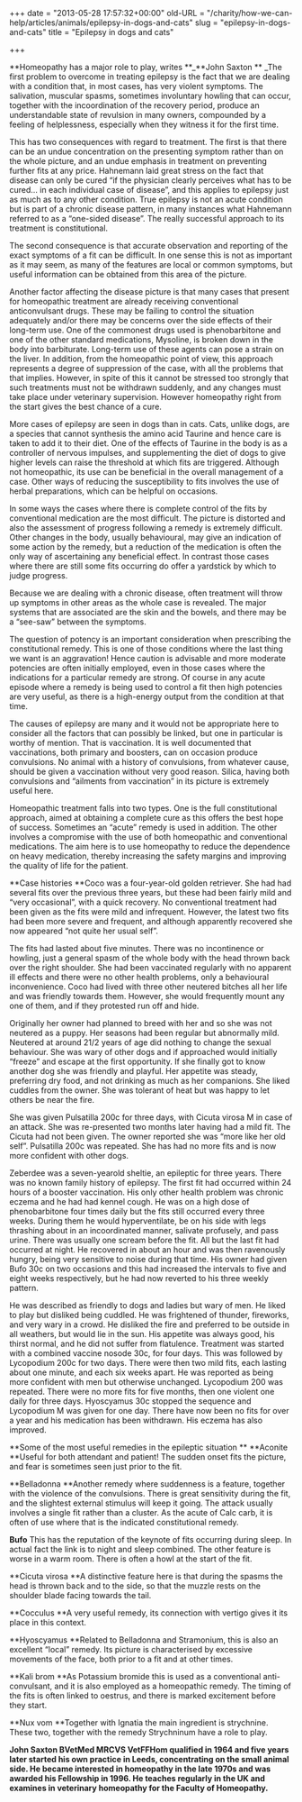 +++
date = "2013-05-28 17:57:32+00:00"
old-URL = "/charity/how-we-can-help/articles/animals/epilepsy-in-dogs-and-cats"
slug = "epilepsy-in-dogs-and-cats"
title = "Epilepsy in dogs and cats"

+++

**Homeopathy has a major role to play, writes **_**John Saxton
**
_The first problem to overcome in treating epilepsy is the fact that we are dealing with a condition that, in most cases, has very violent symptoms. The salivation, muscular spasms, sometimes involuntary howling that can occur, together with the incoordination of the recovery period, produce an understandable state of revulsion in many owners, compounded by a feeling of helplessness, especially when they witness it for the first time.

This has two consequences with regard to treatment. The first is that there can be an undue concentration on the presenting symptom rather than on the whole picture, and an undue emphasis in treatment on preventing further fits at any price. Hahnemann laid great stress on the fact that disease can only be cured “if the physician clearly perceives what has to be cured… in each individual case of disease”, and this applies to epilepsy just as much as to any other condition. True epilepsy is not an acute condition but is part of a chronic disease pattern, in many instances what Hahnemann referred to as a “one-sided disease”. The really successful approach to its treatment is constitutional.

The second consequence is that accurate observation and reporting of the exact symptoms of a fit can be difficult. In one sense this is not as important as it may seem, as many of the features are local or common symptoms, but useful information can be obtained from this area of the picture.

Another factor affecting the disease picture is that many cases that present for homeopathic treatment are already receiving conventional anticonvulsant drugs. These may be failing to control the situation adequately and/or there may be concerns over the side effects of their long-term use. One of the commonest drugs used is phenobarbitone and one of the other standard medications, Mysoline, is broken down in the body into barbiturate. Long-term use of these agents can pose a strain on the liver. In addition, from the homeopathic point of view, this approach represents a degree of suppression of the case, with all the problems that that implies. However, in spite of this it cannot be stressed too strongly that such treatments must not be withdrawn suddenly, and any changes must take place under veterinary supervision. However homeopathy right from the start gives the best chance of a cure.

More cases of epilepsy are seen in dogs than in cats. Cats, unlike dogs, are a species that cannot synthesis the amino acid Taurine and hence care is taken to add it to their diet. One of the effects of Taurine in the body is as a controller of nervous impulses, and supplementing the diet of dogs to give higher levels can raise the threshold at which fits are triggered. Although not homeopathic, its use can be beneficial in the overall management of a case. Other ways of reducing the susceptibility to fits involves the use of herbal preparations, which can be helpful on occasions.

In some ways the cases where there is complete control of the fits by conventional medication are the most difficult. The picture is distorted and also the assessment of progress following a remedy is extremely difficult. Other changes in the body, usually behavioural, may give an indication of some action by the remedy, but a reduction of the medication is often the only way of ascertaining any beneficial effect. In contrast those cases where there are still some fits occurring do offer a yardstick by which to judge progress.

Because we are dealing with a chronic disease, often treatment will throw up symptoms in other areas as the whole case is revealed. The major systems that are associated are the skin and the bowels, and there may be a “see-saw” between the symptoms.

The question of potency is an important consideration when prescribing the constitutional remedy. This is one of those conditions where the last thing we want is an aggravation! Hence caution is advisable and more moderate potencies are often initially employed, even in those cases where the indications for a particular remedy are strong. Of course in any acute episode where a remedy is being used to control a fit then high potencies are very useful, as there is a high-energy output from the condition at that time.

The causes of epilepsy are many and it would not be appropriate here to consider all the factors that can possibly be linked, but one in particular is worthy of mention. That is vaccination. It is well documented that vaccinations, both primary and boosters, can on occasion produce convulsions. No animal with a history of convulsions, from whatever cause, should be given a vaccination without very good reason. Silica, having both convulsions and “ailments from vaccination” in its picture is extremely useful here.

Homeopathic treatment falls into two types. One is the full constitutional approach, aimed at obtaining a complete cure as this offers the best hope of success. Sometimes an “acute” remedy is used in addition. The other involves a compromise with the use of both homeopathic and conventional medications. The aim here is to use homeopathy to reduce the dependence on heavy medication, thereby increasing the safety margins and improving the quality of life for the patient.

**Case histories
**Coco was a four-year-old golden retriever. She had had several fits over the previous three years, but these had been fairly mild and “very occasional”, with a quick recovery. No conventional treatment had been given as the fits were mild and infrequent. However, the latest two fits had been more severe and frequent, and although apparently recovered she now appeared “not quite her usual self”.

The fits had lasted about five minutes. There was no incontinence or howling, just a general spasm of the whole body with the head thrown back over the right shoulder. She had been vaccinated regularly with no apparent ill effects and there were no other health problems, only a behavioural inconvenience. Coco had lived with three other neutered bitches all her life and was friendly towards them. However, she would frequently mount any one of them, and if they protested run off and hide.

Originally her owner had planned to breed with her and so she was not neutered as a puppy. Her seasons had been regular but abnormally mild. Neutered at around 21/2 years of age did nothing to change the sexual behaviour. She was wary of other dogs and if approached would initially “freeze” and escape at the first opportunity. If she finally got to know another dog she was friendly and playful. Her appetite was steady, preferring dry food, and not drinking as much as her companions. She liked cuddles from the owner. She was tolerant of heat but was happy to let others be near the fire.

She was given Pulsatilla 200c for three days, with Cicuta virosa M in case of an attack. She was re-presented two months later having had a mild fit. The Cicuta had not been given. The owner reported she was “more like her old self”. Pulsatilla 200c was repeated. She has had no more fits and is now more confident with other dogs.

Zeberdee was a seven-year­old sheltie, an epileptic for three years. There was no known family history of epilepsy. The first fit had occurred within 24 hours of a booster vaccination. His only other health problem was chronic eczema and he had had kennel cough. He was on a high dose of phenobarbitone four times daily but the fits still occurred every three weeks. During them he would hyperventilate, be on his side with legs thrashing about in an incoordinated manner, salivate profusely, and pass urine. There was usually one scream before the fit. All but the last fit had occurred at night. He recovered in about an hour and was then ravenously hungry, being very sensitive to noise during that time. His owner had given Bufo 30c on two occasions and this had increased the intervals to five and eight weeks respectively, but he had now reverted to his three weekly pattern.

He was described as friendly to dogs and ladies but wary of men. He liked to play but disliked being cuddled. He was frightened of thunder, fireworks, and very wary in a crowd. He disliked the fire and preferred to be outside in all weathers, but would lie in the sun. His appetite was always good, his thirst normal, and he did not suffer from flatulence. Treatment was started with a combined vaccine nosode 30c, for four days. This was followed by Lycopodium 200c for two days. There were then two mild fits, each lasting about one minute, and each six weeks apart. He was reported as being more confident with men but otherwise unchanged. Lycopodium 200 was repeated. There were no more fits for five months, then one violent one daily for three days. Hyoscyamus 30c stopped the sequence and Lycopodium M was given for one day. There have now been no fits for over a year and his medication has been withdrawn. His eczema has also improved.

**Some of the most useful remedies in the epileptic situation
**
**Aconite
**Useful for both attendant and patient! The sudden onset fits the picture, and fear is sometimes seen just prior to the fit.

**Belladonna
**Another remedy where suddenness is a feature, together with the violence of the convulsions. There is great sensitivity during the fit, and the slightest external stimulus will keep it going. The attack usually involves a single fit rather than a cluster. As the acute of Calc carb, it is often of use where that is the indicated constitutional remedy.

**Bufo**
This has the reputation of the keynote of fits occurring during sleep. In actual fact the link is to night and sleep combined. The other feature is worse in a warm room. There is often a howl at the start of the fit.

**Cicuta virosa
**A distinctive feature here is that during the spasms the head is thrown back and to the side, so that the muzzle rests on the shoulder blade facing towards the tail.

**Cocculus
**A very useful remedy, its connection with vertigo gives it its place in this context.

**Hyoscyamus
**Related to Belladonna and Stramonium, this is also an excellent “local” remedy. Its picture is characterised by excessive movements of the face, both prior to a fit and at other times.

**Kali brom
**As Potassium bromide this is used as a conventional anti-convulsant, and it is also employed as a homeopathic remedy. The timing of the fits is often linked to oestrus, and there is marked excitement before they start.

**Nux vom
**Together with Ignatia the main ingredient is strychnine. These two, together with the remedy Strychninum have a role to play.

**John Saxton BVetMed MRCVS VetFFHom qualified in 1964 and five years later started his own practice in Leeds, concentrating on the small animal side. He became interested in homeopathy in the late 1970s and was awarded his Fellowship in 1996. He teaches regularly in the UK and examines in veterinary homeopathy for the Faculty of Homeopathy.**
